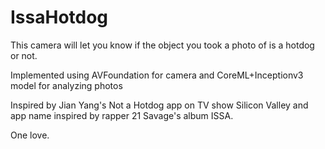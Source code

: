 # IssaHotdog

This camera will let you know if the object you took a photo of is a hotdog or not.

Implemented using AVFoundation for camera and CoreML+Inceptionv3 model for analyzing photos

Inspired by Jian Yang's Not a Hotdog app on TV show Silicon Valley and app name inspired by rapper 21 Savage's album ISSA.

One love.
